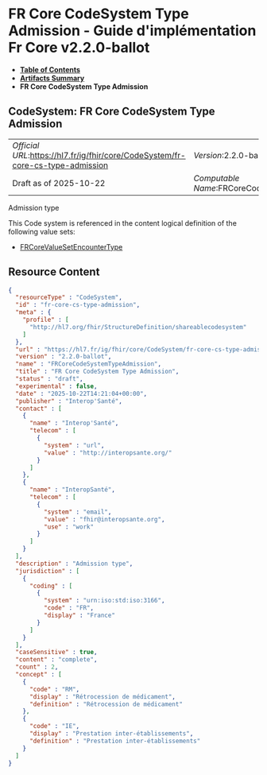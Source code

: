 # FR Core CodeSystem Type Admission - Guide d'implémentation Fr Core v2.2.0-ballot

* [**Table of Contents**](toc.md)
* [**Artifacts Summary**](artifacts.md)
* **FR Core CodeSystem Type Admission**

## CodeSystem: FR Core CodeSystem Type Admission 

| | |
| :--- | :--- |
| *Official URL*:https://hl7.fr/ig/fhir/core/CodeSystem/fr-core-cs-type-admission | *Version*:2.2.0-ballot |
| Draft as of 2025-10-22 | *Computable Name*:FRCoreCodeSystemTypeAdmission |

 
Admission type 

 This Code system is referenced in the content logical definition of the following value sets: 

* [FRCoreValueSetEncounterType](ValueSet-fr-core-vs-encounter-type.md)



## Resource Content

```json
{
  "resourceType" : "CodeSystem",
  "id" : "fr-core-cs-type-admission",
  "meta" : {
    "profile" : [
      "http://hl7.org/fhir/StructureDefinition/shareablecodesystem"
    ]
  },
  "url" : "https://hl7.fr/ig/fhir/core/CodeSystem/fr-core-cs-type-admission",
  "version" : "2.2.0-ballot",
  "name" : "FRCoreCodeSystemTypeAdmission",
  "title" : "FR Core CodeSystem Type Admission",
  "status" : "draft",
  "experimental" : false,
  "date" : "2025-10-22T14:21:04+00:00",
  "publisher" : "Interop'Santé",
  "contact" : [
    {
      "name" : "Interop'Santé",
      "telecom" : [
        {
          "system" : "url",
          "value" : "http://interopsante.org/"
        }
      ]
    },
    {
      "name" : "InteropSanté",
      "telecom" : [
        {
          "system" : "email",
          "value" : "fhir@interopsante.org",
          "use" : "work"
        }
      ]
    }
  ],
  "description" : "Admission type",
  "jurisdiction" : [
    {
      "coding" : [
        {
          "system" : "urn:iso:std:iso:3166",
          "code" : "FR",
          "display" : "France"
        }
      ]
    }
  ],
  "caseSensitive" : true,
  "content" : "complete",
  "count" : 2,
  "concept" : [
    {
      "code" : "RM",
      "display" : "Rétrocession de médicament",
      "definition" : "Rétrocession de médicament"
    },
    {
      "code" : "IE",
      "display" : "Prestation inter-établissements",
      "definition" : "Prestation inter-établissements"
    }
  ]
}

```
